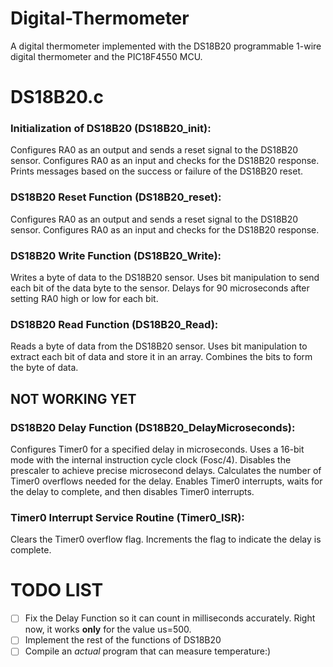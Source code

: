 # Digital-Thermometer
A digital thermometer implemented with the DS18B20 programmable 1-wire digital thermometer and the PIC18F4550 MCU.

# DS18B20.c

### Initialization of DS18B20 (DS18B20_init):

Configures RA0 as an output and sends a reset signal to the DS18B20 sensor.
Configures RA0 as an input and checks for the DS18B20 response.
Prints messages based on the success or failure of the DS18B20 reset.

### DS18B20 Reset Function (DS18B20_reset):

Configures RA0 as an output and sends a reset signal to the DS18B20 sensor.
Configures RA0 as an input and checks for the DS18B20 response.

### DS18B20 Write Function (DS18B20_Write):

Writes a byte of data to the DS18B20 sensor.
Uses bit manipulation to send each bit of the data byte to the sensor.
Delays for 90 microseconds after setting RA0 high or low for each bit.

### DS18B20 Read Function (DS18B20_Read):

Reads a byte of data from the DS18B20 sensor.
Uses bit manipulation to extract each bit of data and store it in an array.
Combines the bits to form the byte of data.

## NOT WORKING YET 

### DS18B20 Delay Function (DS18B20_DelayMicroseconds):

Configures Timer0 for a specified delay in microseconds.
Uses a 16-bit mode with the internal instruction cycle clock (Fosc/4).
Disables the prescaler to achieve precise microsecond delays.
Calculates the number of Timer0 overflows needed for the delay.
Enables Timer0 interrupts, waits for the delay to complete, and then disables Timer0 interrupts.

### Timer0 Interrupt Service Routine (Timer0_ISR):

Clears the Timer0 overflow flag.
Increments the flag to indicate the delay is complete.

# TODO LIST
- [ ] Fix the Delay Function so it can count in milliseconds accurately. Right now, it works **only** for the value us=500.
- [ ] Implement the rest of the functions of DS18B20
- [ ] Compile an *actual* program that can measure temperature:)
